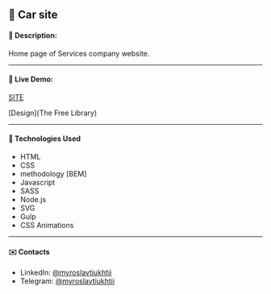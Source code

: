 ## :pushpin: Car site
#### :memo: Description: 

Home page of Services company website.
___

#### :link: Live Demo: 
[SITE](https://myroslavtiukhtii.github.io/limogroup-auto/dist/)

[Design](The Free Library)
___

#### :rocket: Technologies Used

* HTML
* CSS
* methodology [BEM]
* Javascript
* SASS
* Node.js
* SVG
* Gulp
* CSS Animations

___

#### :envelope: Contacts
* LinkedIn: [@myroslavtiukhtii](https://www.linkedin.com/in/myroslav-t-979a17229)
* Telegram: [@myroslavtiukhtii](https://t.me/myroslavtiukhtii)
